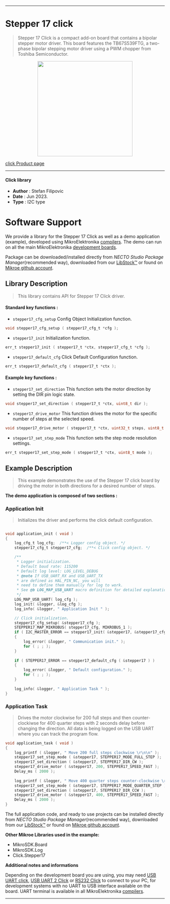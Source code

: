 
---
# Stepper 17 click

> Stepper 17 Click is a compact add-on board that contains a bipolar stepper motor driver. This board features the TB67S539FTG, a two-phase bipolar stepping motor driver using a PWM chopper from Toshiba Semiconductor.

<p align="center">
  <img src="https://download.mikroe.com/images/click_for_ide/stepper_17_click.png" height=300px>
</p>

[click Product page](https://www.mikroe.com/stepper-17-click)

---


#### Click library

- **Author**        : Stefan Filipovic
- **Date**          : Jun 2023.
- **Type**          : I2C type


# Software Support

We provide a library for the Stepper 17 Click
as well as a demo application (example), developed using MikroElektronika
[compilers](https://www.mikroe.com/necto-studio).
The demo can run on all the main MikroElektronika [development boards](https://www.mikroe.com/development-boards).

Package can be downloaded/installed directly from *NECTO Studio Package Manager*(recommended way), downloaded from our [LibStock&trade;](https://libstock.mikroe.com) or found on [Mikroe github account](https://github.com/MikroElektronika/mikrosdk_click_v2/tree/master/clicks).

## Library Description

> This library contains API for Stepper 17 Click driver.

#### Standard key functions :

- `stepper17_cfg_setup` Config Object Initialization function.
```c
void stepper17_cfg_setup ( stepper17_cfg_t *cfg );
```

- `stepper17_init` Initialization function.
```c
err_t stepper17_init ( stepper17_t *ctx, stepper17_cfg_t *cfg );
```

- `stepper17_default_cfg` Click Default Configuration function.
```c
err_t stepper17_default_cfg ( stepper17_t *ctx );
```

#### Example key functions :

- `stepper17_set_direction` This function sets the motor direction by setting the DIR pin logic state.
```c
void stepper17_set_direction ( stepper17_t *ctx, uint8_t dir );
```

- `stepper17_drive_motor` This function drives the motor for the specific number of steps at the selected speed.
```c
void stepper17_drive_motor ( stepper17_t *ctx, uint32_t steps, uint8_t speed );
```

- `stepper17_set_step_mode` This function sets the step mode resolution settings.
```c
err_t stepper17_set_step_mode ( stepper17_t *ctx, uint8_t mode );
```

## Example Description

> This example demonstrates the use of the Stepper 17 click board by driving the motor in both directions for a desired number of steps.

**The demo application is composed of two sections :**

### Application Init

> Initializes the driver and performs the click default configuration.

```c

void application_init ( void )
{
    log_cfg_t log_cfg;  /**< Logger config object. */
    stepper17_cfg_t stepper17_cfg;  /**< Click config object. */

    /** 
     * Logger initialization.
     * Default baud rate: 115200
     * Default log level: LOG_LEVEL_DEBUG
     * @note If USB_UART_RX and USB_UART_TX 
     * are defined as HAL_PIN_NC, you will 
     * need to define them manually for log to work. 
     * See @b LOG_MAP_USB_UART macro definition for detailed explanation.
     */
    LOG_MAP_USB_UART( log_cfg );
    log_init( &logger, &log_cfg );
    log_info( &logger, " Application Init " );

    // Click initialization.
    stepper17_cfg_setup( &stepper17_cfg );
    STEPPER17_MAP_MIKROBUS( stepper17_cfg, MIKROBUS_1 );
    if ( I2C_MASTER_ERROR == stepper17_init( &stepper17, &stepper17_cfg ) ) 
    {
        log_error( &logger, " Communication init." );
        for ( ; ; );
    }
    
    if ( STEPPER17_ERROR == stepper17_default_cfg ( &stepper17 ) )
    {
        log_error( &logger, " Default configuration." );
        for ( ; ; );
    }
    
    log_info( &logger, " Application Task " );
}

```

### Application Task

> Drives the motor clockwise for 200 full steps and then counter-clockiwse for 400 quarter
steps with 2 seconds delay before changing the direction. All data is being logged on
the USB UART where you can track the program flow.

```c
void application_task ( void )
{
    log_printf ( &logger, " Move 200 full steps clockwise \r\n\n" );
    stepper17_set_step_mode ( &stepper17, STEPPER17_MODE_FULL_STEP );
    stepper17_set_direction ( &stepper17, STEPPER17_DIR_CW );
    stepper17_drive_motor ( &stepper17, 200, STEPPER17_SPEED_FAST );
    Delay_ms ( 2000 );
    
    log_printf ( &logger, " Move 400 quarter steps counter-clockwise \r\n\n" );
    stepper17_set_step_mode ( &stepper17, STEPPER17_MODE_QUARTER_STEP );
    stepper17_set_direction ( &stepper17, STEPPER17_DIR_CCW );
    stepper17_drive_motor ( &stepper17, 400, STEPPER17_SPEED_FAST );
    Delay_ms ( 2000 );
}
```

The full application code, and ready to use projects can be installed directly from *NECTO Studio Package Manager*(recommended way), downloaded from our [LibStock&trade;](https://libstock.mikroe.com) or found on [Mikroe github account](https://github.com/MikroElektronika/mikrosdk_click_v2/tree/master/clicks).

**Other Mikroe Libraries used in the example:**

- MikroSDK.Board
- MikroSDK.Log
- Click.Stepper17

**Additional notes and informations**

Depending on the development board you are using, you may need
[USB UART click](https://www.mikroe.com/usb-uart-click),
[USB UART 2 Click](https://www.mikroe.com/usb-uart-2-click) or
[RS232 Click](https://www.mikroe.com/rs232-click) to connect to your PC, for
development systems with no UART to USB interface available on the board. UART
terminal is available in all MikroElektronika
[compilers](https://shop.mikroe.com/compilers).

---
